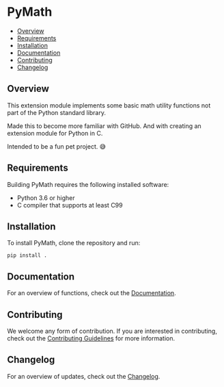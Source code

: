 # PyMath

- [Overview](#overview)
- [Requirements](#requirements)
- [Installation](#installation)
- [Documentation](#documentation)
- [Contributing](#contributing)
- [Changelog](#changelog)

## Overview

This extension module implements some basic math utility functions not part
of the Python standard library.

Made this to become more familiar with GitHub. And with creating an extension
module for Python in C.

Intended to be a fun pet project. :sweat_smile:

## Requirements

Building PyMath requires the following installed software:

- Python 3.6 or higher
- C compiler that supports at least C99

## Installation

To install PyMath, clone the repository and run:

```
pip install .
```

## Documentation

For an overview of functions, check out the [Documentation](pymath/pymath.md).

## Contributing

We welcome any form of contribution. If you are interested in contributing,
check out the [Contributing Guidelines](CONTRIBUTING.md) for more information.

## Changelog

For an overview of updates, check out the [Changelog](CHANGELOG.md).
